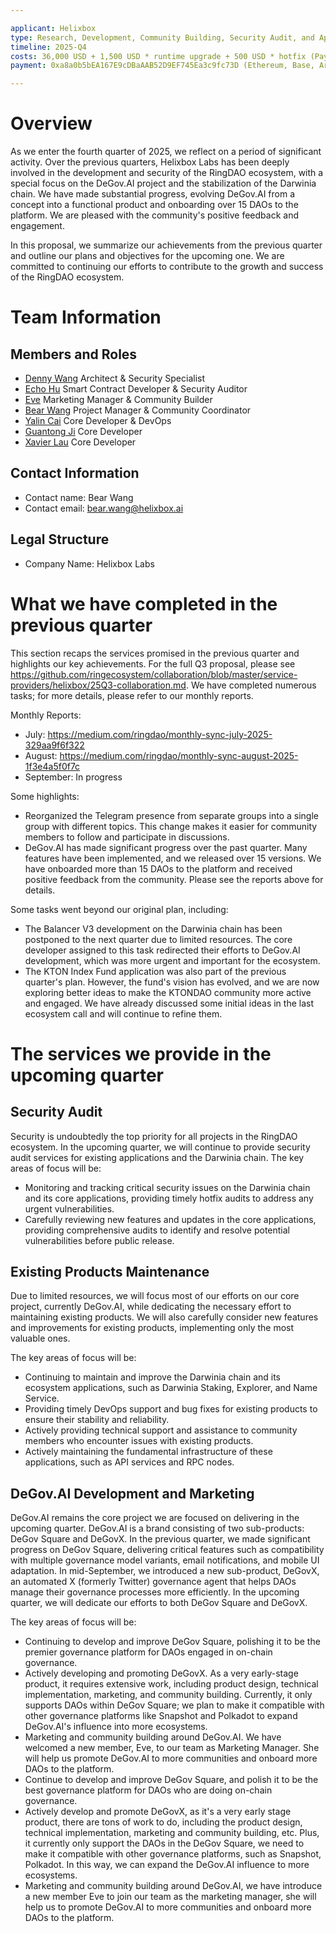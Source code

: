 ```yaml
---

applicant: Helixbox
type: Research, Development, Community Building, Security Audit, and Application Coordination
timeline: 2025-Q4
costs: 36,000 USD + 1,500 USD * runtime upgrade + 500 USD * hotfix (Payment in RING)
payment: 0xa8a0b5bEA167E9cDBaAAB52D9EF745Ea3c9fc73D (Ethereum, Base, Arbitrum, Optimism)

---
```


# Overview

As we enter the fourth quarter of 2025, we reflect on a period of significant activity. Over the previous quarters, Helixbox Labs has been deeply involved in the development and security of the RingDAO ecosystem, with a special focus on the DeGov.AI project and the stabilization of the Darwinia chain. We have made substantial progress, evolving DeGov.AI from a concept into a functional product and onboarding over 15 DAOs to the platform. We are pleased with the community's positive feedback and engagement.

In this proposal, we summarize our achievements from the previous quarter and outline our plans and objectives for the upcoming one. We are committed to continuing our efforts to contribute to the growth and success of the RingDAO ecosystem.

# Team Information

## Members and Roles

- [Denny Wang](https://github.com/hackfisher) Architect & Security Specialist
- [Echo Hu](https://github.com/hujw77) Smart Contract Developer & Security Auditor
- [Eve](https://x.com/drivenpassion_) Marketing Manager & Community Builder
- [Bear Wang](https://github.com/boundless-forest) Project Manager & Community Coordinator
- [Yalin Cai](https://github.com/fewensa) Core Developer & DevOps
- [Guantong Ji](https://github.com/jiguantong) Core Developer
- [Xavier Lau](https://github.com/AurevoirXavier) Core Developer

## Contact Information

- Contact name: Bear Wang
- Contact email: bear.wang@helixbox.ai

## Legal Structure

- Company Name: Helixbox Labs

# What we have completed in the previous quarter

This section recaps the services promised in the previous quarter and highlights our key achievements. For the full Q3 proposal, please see https://github.com/ringecosystem/collaboration/blob/master/service-providers/helixbox/25Q3-collaboration.md. We have completed numerous tasks; for more details, please refer to our monthly reports.

Monthly Reports:

- July: https://medium.com/ringdao/monthly-sync-july-2025-329aa9f6f322
- August: https://medium.com/ringdao/monthly-sync-august-2025-1f3e4a5f0f7c
- September: In progress

Some highlights:

- Reorganized the Telegram presence from separate groups into a single group with different topics. This change makes it easier for community members to follow and participate in discussions.
- DeGov.AI has made significant progress over the past quarter. Many features have been implemented, and we released over 15 versions. We have onboarded more than 15 DAOs to the platform and received positive feedback from the community. Please see the reports above for details.

Some tasks went beyond our original plan, including:

- The Balancer V3 development on the Darwinia chain has been postponed to the next quarter due to limited resources. The core developer assigned to this task redirected their efforts to DeGov.AI development, which was more urgent and important for the ecosystem.
- The KTON Index Fund application was also part of the previous quarter's plan. However, the fund's vision has evolved, and we are now exploring better ideas to make the KTONDAO community more active and engaged. We have already discussed some initial ideas in the last ecosystem call and will continue to refine them.

# The services we provide in the upcoming quarter

## Security Audit

Security is undoubtedly the top priority for all projects in the RingDAO ecosystem. In the upcoming quarter, we will continue to provide security audit services for existing applications and the Darwinia chain. The key areas of focus will be:

- Monitoring and tracking critical security issues on the Darwinia chain and its core applications, providing timely hotfix audits to address any urgent vulnerabilities.
- Carefully reviewing new features and updates in the core applications, providing comprehensive audits to identify and resolve potential vulnerabilities before public release.

## Existing Products Maintenance

Due to limited resources, we will focus most of our efforts on our core project, currently DeGov.AI, while dedicating the necessary effort to maintaining existing products. We will also carefully consider new features and improvements for existing products, implementing only the most valuable ones.

The key areas of focus will be:

- Continuing to maintain and improve the Darwinia chain and its ecosystem applications, such as Darwinia Staking, Explorer, and Name Service.
- Providing timely DevOps support and bug fixes for existing products to ensure their stability and reliability.
- Actively providing technical support and assistance to community members who encounter issues with existing products.
- Actively maintaining the fundamental infrastructure of these applications, such as API services and RPC nodes.

## DeGov.AI Development and Marketing

DeGov.AI remains the core project we are focused on delivering in the upcoming quarter. DeGov.AI is a brand consisting of two sub-products: DeGov Square and DeGovX. In the previous quarter, we made significant progress on DeGov Square, delivering critical features such as compatibility with multiple governance model variants, email notifications, and mobile UI adaptation. In mid-September, we introduced a new sub-product, DeGovX, an automated X (formerly Twitter) governance agent that helps DAOs manage their governance processes more efficiently. In the upcoming quarter, we will dedicate our efforts to both DeGov Square and DeGovX.

The key areas of focus will be:

- Continuing to develop and improve DeGov Square, polishing it to be the premier governance platform for DAOs engaged in on-chain governance.
- Actively developing and promoting DeGovX. As a very early-stage product, it requires extensive work, including product design, technical implementation, marketing, and community building. Currently, it only supports DAOs within DeGov Square; we plan to make it compatible with other governance platforms like Snapshot and Polkadot to expand DeGov.AI's influence into more ecosystems.
- Marketing and community building around DeGov.AI. We have welcomed a new member, Eve, to our team as Marketing Manager. She will help us promote DeGov.AI to more communities and onboard more DAOs to the platform.
- Continue to develop and improve DeGov Square, and polish it to be the best governance platform for DAOs who are doing on-chain governance.
- Actively develop and promote DeGovX, as it's a very early stage product, there are tons of work to do, including the product design, technical implementation, marketing and community building, etc. Plus, it currently only support the DAOs in the DeGov Square, we need to make it compatible with other governance platforms, such as Snapshot, Polkadot. In this way, we can expand
the DeGov.AI influence to more ecosystems.
- Marketing and community building around DeGov.AI, we have introduce a new member Eve to join our team as the marketing manager, she will help us to promote DeGov.AI to more communities and onboard more DAOs to the platform.

